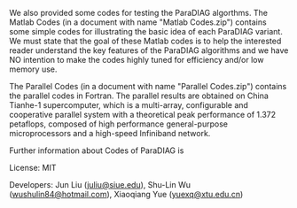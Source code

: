 We also provided some codes for testing the ParaDIAG algorthms. The Matlab Codes (in a document with name "Matlab Codes.zip") contains some 
simple codes for illustrating the basic idea of each ParaDIAG variant. We must state that the goal of these Matlab codes is to help the interested
reader understand the key features of the ParaDIAG algorithms and we have NO intention to make the codes  highly tuned for efficiency and/or
low memory use. 

The Parallel Codes (in a document with name "Parallel Codes.zip") contains the parallel codes in Fortran. The parallel results are obtained 
on China Tianhe-1 supercomputer, which is a multi-array, configurable and cooperative parallel system with a theoretical peak performance of 1.372 petaflops, composed
of high performance general-purpose microprocessors and a high-speed Infiniband network. 

Further information about Codes of ParaDIAG is

License:  MIT

Developers: Jun Liu (juliu@siue.edu), Shu-Lin Wu (wushulin84@hotmail.com), Xiaoqiang Yue (yuexq@xtu.edu.cn)
